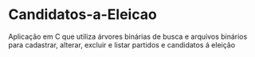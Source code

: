# Candidatos-a-Eleicao
Aplicação em C que utiliza árvores binárias de busca e arquivos binários para cadastrar, alterar, excluir e listar partidos e candidatos á eleição

